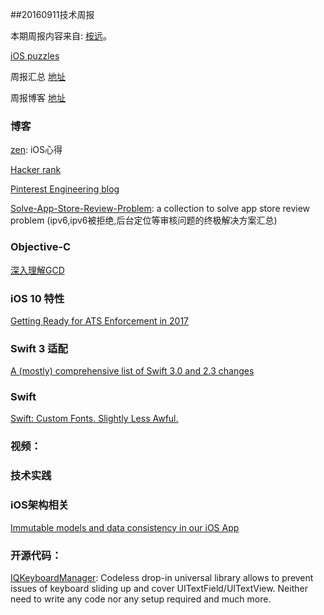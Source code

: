 
##20160911技术周报

本期周报内容来自: [桉远](https://github.com/AnYuan)。

[iOS puzzles](https://github.com/BaiduHiDeviOS/iOS-puzzles)

周报汇总 [地址](https://github.com/BaiduHiDeviOS/iOS-Tech-Weekly)

周报博客 [地址](http://baiduhidevios.github.io/)


### 博客

[zen](https://github.com/100mango/zen): iOS心得

[Hacker rank](https://www.hackerrank.com/domains?h_r=logo)

[Pinterest Engineering blog](https://engineering.pinterest.com/blog)

[Solve-App-Store-Review-Problem](https://github.com/wg689/Solve-App-Store-Review-Problem): a collection to solve app store review problem (ipv6,ipv6被拒绝,后台定位等审核问题的终极解决方案汇总)


### Objective-C

[深入理解GCD](https://bestswifter.com/deep-gcd/)

### iOS 10 特性

[Getting Ready for ATS Enforcement in 2017](https://nabla-c0d3.github.io/blog/2016/08/14/ats-enforced-2017/)

### Swift 3 适配

[A (mostly) comprehensive list of Swift 3.0 and 2.3 changes](https://buildingvts.com/a-mostly-comprehensive-list-of-swift-3-0-and-2-3-changes-193b904bb5b1#.gewf1wa13)


### Swift

[Swift: Custom Fonts. Slightly Less Awful.](https://medium.com/@cocotutch/swift-custom-fonts-slightly-less-awful-f235e20027f3#.ug9qnblxr)

### 视频：




### 技术实践



### iOS架构相关

[Immutable models and data consistency in our iOS App](https://engineering.pinterest.com/blog/immutable-models-and-data-consistency-our-ios-app)



### 开源代码：

[IQKeyboardManager](https://github.com/hackiftekhar/IQKeyboardManager): Codeless drop-in universal library allows to prevent issues of keyboard sliding up and cover UITextField/UITextView. Neither need to write any code nor any setup required and much more.
